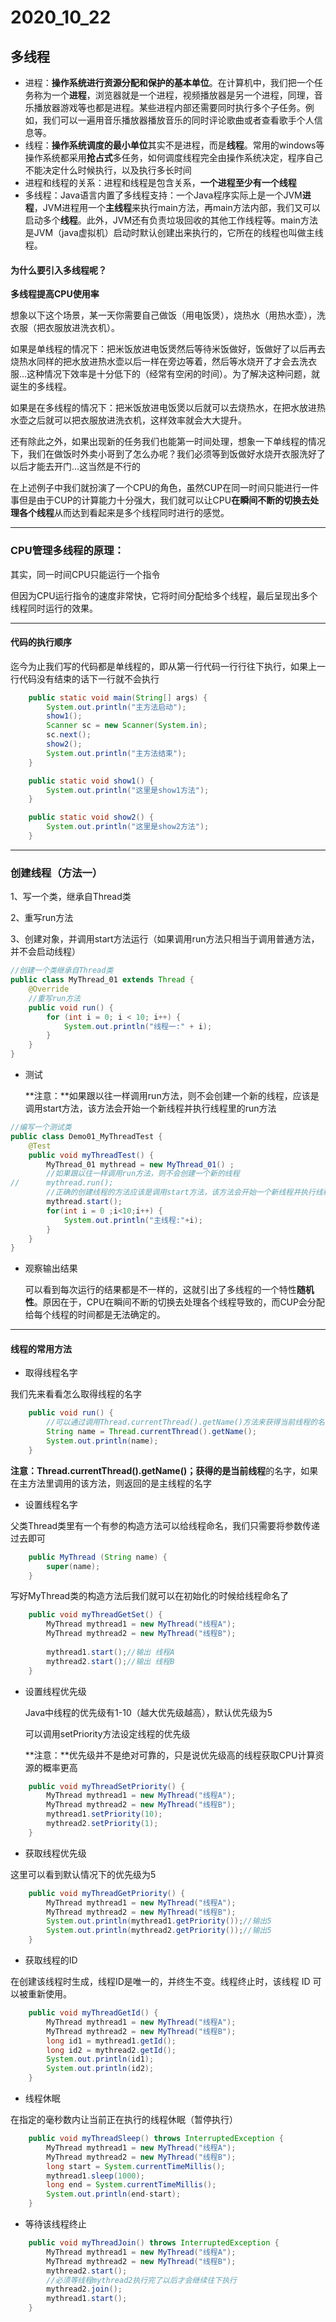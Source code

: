 # 2020_10_22

## 多线程

* 进程：**操作系统进行资源分配和保护的基本单位**。在计算机中，我们把一个任务称为一个**进程**，浏览器就是一个进程，视频播放器是另一个进程，同理，音乐播放器游戏等也都是进程。某些进程内部还需要同时执行多个子任务。例如，我们可以一遍用音乐播放器播放音乐的同时评论歌曲或者查看歌手个人信息等。
* 线程：**操作系统调度的最小单位**其实不是进程，而是**线程**。常用的windows等操作系统都采用**抢占式**多任务，如何调度线程完全由操作系统决定，程序自己不能决定什么时候执行，以及执行多长时间
* 进程和线程的关系：进程和线程是包含关系，**一个进程至少有一个线程**
* 多线程：Java语言内置了多线程支持：一个Java程序实际上是一个JVM**进程**，JVM进程用一个**主线程**来执行main方法，再main方法内部，我们又可以启动多个**线程**。此外，JVM还有负责垃圾回收的其他工作线程等。main方法是JVM（java虚拟机）启动时默认创建出来执行的，它所在的线程也叫做主线程。

#### 为什么要引入多线程呢？

**多线程提高CPU使用率**

想象以下这个场景，某一天你需要自己做饭（用电饭煲），烧热水（用热水壶），洗衣服（把衣服放进洗衣机）。

如果是单线程的情况下：把米饭放进电饭煲然后等待米饭做好，饭做好了以后再去烧热水同样的把水放进热水壶以后一样在旁边等着，然后等水烧开了才会去洗衣服...这种情况下效率是十分低下的（经常有空闲的时间）。为了解决这种问题，就诞生的多线程。

如果是在多线程的情况下：把米饭放进电饭煲以后就可以去烧热水，在把水放进热水壶之后就可以把衣服放进洗衣机，这样效率就会大大提升。

还有除此之外，如果出现新的任务我们也能第一时间处理，想象一下单线程的情况下，我们在做饭时外卖小哥到了怎么办呢？我们必须等到饭做好水烧开衣服洗好了以后才能去开门...这当然是不行的

在上述例子中我们就扮演了一个CPU的角色，虽然CUP在同一时间只能进行一件事但是由于CUP的计算能力十分强大，我们就可以让CPU**在瞬间不断的切换去处理各个线程**从而达到看起来是多个线程同时进行的感觉。

------

### CPU管理多线程的原理：

其实，同一时间CPU只能运行一个指令

但因为CPU运行指令的速度非常快，它将时间分配给多个线程，最后呈现出多个线程同时运行的效果。 

------

#### 代码的执行顺序

迄今为止我们写的代码都是单线程的，即从第一行代码一行行往下执行，如果上一行代码没有结束的话下一行就不会执行

```java
	public static void main(String[] args) {
		System.out.println("主方法启动");
		show1();
		Scanner sc = new Scanner(System.in);
		sc.next();
		show2();
		System.out.println("主方法结束");
	}

	public static void show1() {
		System.out.println("这里是show1方法");
	}

	public static void show2() {
		System.out.println("这里是show2方法");
	}
```

---

### 创建线程（方法一）

1、写一个类，继承自Thread类

2、重写run方法

3、创建对象，并调用start方法运行（如果调用run方法只相当于调用普通方法，并不会启动线程）

```java
//创建一个类继承自Thread类
public class MyThread_01 extends Thread {
	@Override
    //重写run方法
	public void run() {
		for (int i = 0; i < 10; i++) {
			System.out.println("线程一:" + i);
		}
	}
}
```

* 测试

  **注意：**如果跟以往一样调用run方法，则不会创建一个新的线程，应该是调用start方法，该方法会开始一个新线程并执行线程里的run方法

```java
//编写一个测试类
public class Demo01_MyThreadTest {
	@Test
	public void myThreadTest() {
		MyThread_01 mythread = new MyThread_01() ;
		//如果跟以往一样调用run方法，则不会创建一个新的线程
//		mythread.run();
		//正确的创建线程的方法应该是调用start方法，该方法会开始一个新线程并执行线程里的run方法
		mythread.start();
		for(int i = 0 ;i<10;i++) {
			System.out.println("主线程:"+i);
		}
	}
}
```

* 观察输出结果

  可以看到每次运行的结果都是不一样的，这就引出了多线程的一个特性**随机性**。原因在于，CPU在瞬间不断的切换去处理各个线程导致的，而CUP会分配给每个线程的时间都是无法确定的。

------

#### 线程的常用方法

* 取得线程名字

我们先来看看怎么取得线程的名字

```java
	public void run() {
        //可以通过调用Thread.currentThread().getName()方法来获得当前线程的名字
		String name = Thread.currentThread().getName();
		System.out.println(name);
	}
```

**注意：**Thread.currentThread().getName()；获得的是**当前线程**的名字，如果在主方法里调用的该方法，则返回的是主线程的名字



* 设置线程名字

父类Thread类里有一个有参的构造方法可以给线程命名，我们只需要将参数传递过去即可

```java
	public MyThread (String name) {
		super(name);
	}
```

写好MyThread类的构造方法后我们就可以在初始化的时候给线程命名了

```java
	public void myThreadGetSet() {
		MyThread mythread1 = new MyThread("线程A");
		MyThread mythread2 = new MyThread("线程B");
		
		mythread1.start();//输出 线程A
		mythread2.start();//输出 线程B				
	}
```



* 设置线程优先级

  Java中线程的优先级有1-10（越大优先级越高），默认优先级为5

  可以调用setPriority方法设定线程的优先级

  **注意：**优先级并不是绝对可靠的，只是说优先级高的线程获取CPU计算资源的概率更高

```java
	public void myThreadSetPriority() {
		MyThread mythread1 = new MyThread("线程A");
		MyThread mythread2 = new MyThread("线程B");
		mythread1.setPriority(10);
		mythread2.setPriority(1);
	}
```



* 获取线程优先级

这里可以看到默认情况下的优先级为5

```java
	public void myThreadGetPriority() {
		MyThread mythread1 = new MyThread("线程A");
		MyThread mythread2 = new MyThread("线程B");
		System.out.println(mythread1.getPriority());//输出5
		System.out.println(mythread2.getPriority());//输出5		
	}
```



* 获取线程的ID

在创建该线程时生成，线程ID是唯一的，并终生不变。线程终止时，该线程 ID 可以被重新使用。

```java
	public void myThreadGetId() {
		MyThread mythread1 = new MyThread("线程A");
		MyThread mythread2 = new MyThread("线程B");
		long id1 = mythread1.getId();
		long id2 = mythread2.getId();
		System.out.println(id1);
		System.out.println(id2);		
	}
```



* 线程休眠

在指定的毫秒数内让当前正在执行的线程休眠（暂停执行）

```java
	public void myThreadSleep() throws InterruptedException {
		MyThread mythread1 = new MyThread("线程A");
		MyThread mythread2 = new MyThread("线程B");
		long start = System.currentTimeMillis();
		mythread1.sleep(1000);
		long end = System.currentTimeMillis();
		System.out.println(end-start);
	}
```



* 等待该线程终止

```java
	public void myThreadJoin() throws InterruptedException {
		MyThread mythread1 = new MyThread("线程A");
		MyThread mythread2 = new MyThread("线程B");
		mythread2.start();
        //必须等线程mythread2执行完了以后才会继续往下执行
		mythread2.join();
		mythread1.start();
	}
```

